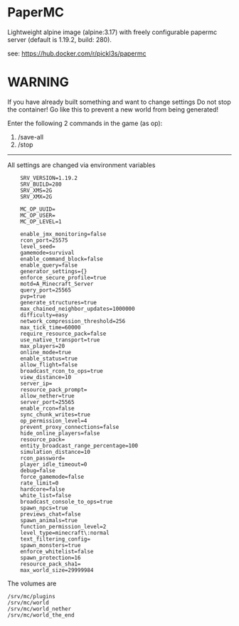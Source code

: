 # PaperMC

Lightweight alpine image (alpine:3.17) with freely configurable papermc server (default is 1.19.2, build: 280).

see: https://hub.docker.com/r/pickl3s/papermc

# WARNING
If you have already built something and want to change settings
Do not stop the container!
Go like this to prevent a new world from being generated!

Enter the following 2 commands in the game (as op):
1. /save-all
2. /stop

---

All settings are changed via environment variables

```
    SRV_VERSION=1.19.2 
    SRV_BUILD=280 
    SRV_XMS=2G 
    SRV_XMX=2G

    MC_OP_UUID= 
    MC_OP_USER= 
    MC_OP_LEVEL=1

    enable_jmx_monitoring=false 
    rcon_port=25575 
    level_seed= 
    gamemode=survival 
    enable_command_block=false 
    enable_query=false 
    generator_settings={} 
    enforce_secure_profile=true 
    motd=A_Minecraft_Server 
    query_port=25565 
    pvp=true 
    generate_structures=true 
    max_chained_neighbor_updates=1000000 
    difficulty=easy 
    network_compression_threshold=256 
    max_tick_time=60000 
    require_resource_pack=false 
    use_native_transport=true 
    max_players=20 
    online_mode=true 
    enable_status=true 
    allow_flight=false 
    broadcast_rcon_to_ops=true 
    view_distance=10 
    server_ip= 
    resource_pack_prompt= 
    allow_nether=true 
    server_port=25565 
    enable_rcon=false 
    sync_chunk_writes=true 
    op_permission_level=4 
    prevent_proxy_connections=false 
    hide_online_players=false 
    resource_pack= 
    entity_broadcast_range_percentage=100 
    simulation_distance=10 
    rcon_password= 
    player_idle_timeout=0 
    debug=false 
    force_gamemode=false 
    rate_limit=0 
    hardcore=false 
    white_list=false 
    broadcast_console_to_ops=true 
    spawn_npcs=true 
    previews_chat=false 
    spawn_animals=true 
    function_permission_level=2 
    level_type=minecraft\:normal 
    text_filtering_config= 
    spawn_monsters=true 
    enforce_whitelist=false 
    spawn_protection=16 
    resource_pack_sha1= 
    max_world_size=29999984
```

The volumes are

```
/srv/mc/plugins
/srv/mc/world
/srv/mc/world_nether
/srv/mc/world_the_end
```
